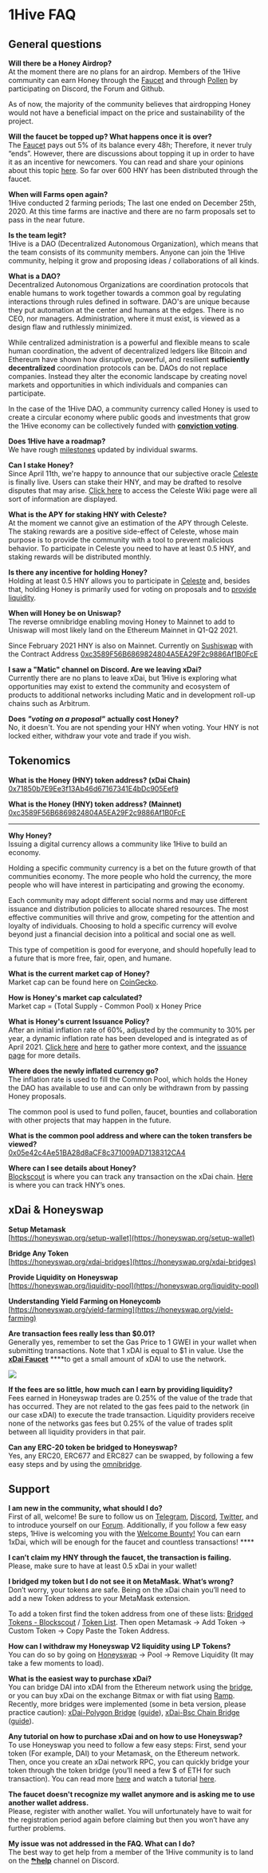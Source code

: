 # 1Hive FAQ

## General questions

**Will there be a Honey Airdrop?**  
At the moment there are no plans for an airdrop. Members of the 1Hive community can earn Honey through the [Faucet](https://faucet.1hive.org/#/) and through [Pollen](https://1hive.gitbook.io/1hive/getting-started/pollen) by participating on Discord, the Forum and Github.

As of now, the majority of the community believes that airdropping Honey would not have a beneficial impact on the price and sustainability of the project.

**Will the faucet be topped up? What happens once it is over?**  
The [Faucet](https://faucet.1hive.org/#/) pays out 5% of its balance every 48h; Therefore, it never truly “ends”. However, there are discussions about topping it up in order to have it as an incentive for newcomers. You can read and share your opinions about this topic [here](https://forum.1hive.org/t/temporarily-suspend-the-faucet/1580/2). So far over 600 HNY has been distributed through the faucet.

**When will Farms open again?**  
1Hive conducted 2 farming periods; The last one ended on December 25th, 2020. At this time farms are inactive and there are no farm proposals set to pass in the near future.

**Is the team legit?**   
1Hive is a DAO \(Decentralized Autonomous Organization\), which means that the team consists of its community members. Anyone can join the 1Hive community, helping it grow and proposing ideas / collaborations of all kinds.

**What is a DAO?**  
Decentralized Autonomous Organizations are coordination protocols that enable humans to work together towards a common goal by regulating interactions through rules defined in software. DAO's are unique because they put automation at the center and humans at the edges. There is no CEO, nor managers. Administration, where it must exist, is viewed as a design flaw and ruthlessly minimized.

While centralized administration is a powerful and flexible means to scale human coordination, the advent of decentralized ledgers like Bitcoin and Ethereum have shown how disruptive, powerful, and resilient **sufficiently decentralized** coordination protocols can be. DAOs do not replace companies. Instead they alter the economic landscape by creating novel markets and opportunities in which individuals and companies can participate.

In the case of the 1Hive DAO, a community currency called Honey is used to create a circular economy where public goods and investments that grow the 1Hive economy can be collectively funded with [**conviction voting**](../projects/honey/).

**Does 1Hive have a roadmap?**  
We have rough [milestones]() updated by individual swarms.

**Can I stake Honey?**  
Since April 11th, we're happy to announce that our subjective oracle [Celeste](https://celeste.1hive.org/#/dashboard) is finally live. Users can stake their HNY, and may be drafted to resolve disputes that may arise. [Click here](https://1hive.gitbook.io/celeste/) to access the Celeste Wiki page were all sort of information are displayed.

**What is the APY for staking HNY with Celeste?**  
At the moment we cannot give an estimation of the APY through Celeste. The staking rewards are a positive side-effect of Celeste, whose main purpose is to provide the community with a tool to prevent malicious behavior. To participate in Celeste you need to have at least 0.5 HNY, and staking rewards will be distributed monthly.

**Is there any incentive for holding Honey?**  
Holding at least 0.5 HNY allows you to participate in [Celeste](https://1hive.gitbook.io/celeste/) and, besides that, holding Honey is primarily used for voting on proposals and to [provide liquidity](https://link.medium.com/Zb26x6KQWcb).

**When will Honey be on Uniswap?**   
The reverse omnibridge enabling moving Honey to Mainnet to add to Uniswap will most likely land on the Ethereum Mainnet in Q1-Q2 2021.

Since February 2021 HNY is also on Mainnet. Currently on [Sushiswap](https://analytics.sushiswap.fi/pairs/0xdae3ac391756d65fff76502ff4d1d7697a991c5a%20) with the Contract Address [0xc3589F56B6869824804A5EA29F2c9886Af1B0FcE](https://etherscan.io/address/0xc3589F56B6869824804A5EA29F2c9886Af1B0FcE)

**I saw a "Matic" channel on Discord. Are we leaving xDai?**   
Currently there are no plans to leave xDai, but 1Hive is exploring what opportunities may exist to extend the community and ecosystem of products to additional networks including Matic and in development roll-up chains such as Arbitrum.

**Does** _**"voting on a proposal"**_ **actually cost Honey?**  
No, it doesn't. You are not spending your HNY when voting. Your HNY is not locked either, withdraw your vote and trade if you wish. 

## Tokenomics

**What is the Honey \(HNY\) token address? \(xDai Chain\)**  
[0x71850b7E9Ee3f13Ab46d67167341E4bDc905Eef9](https://blockscout.com/poa/xdai/tokens/0x71850b7E9Ee3f13Ab46d67167341E4bDc905Eef9/)

**What is the Honey \(HNY\) token address? \(Mainnet\)**  
[0xc3589F56B6869824804A5EA29F2c9886Af1B0FcE](https://etherscan.io/address/0xc3589F56B6869824804A5EA29F2c9886Af1B0FcE)  
****

**Why Honey?**  
Issuing a digital currency allows a community like 1Hive to build an economy.

Holding a specific community currency is a bet on the future growth of that communities economy. The more people who hold the currency, the more people who will have interest in participating and growing the economy.

Each community may adopt different social norms and may use different issuance and distribution policies to allocate shared resources. The most effective communities will thrive and grow, competing for the attention and loyalty of individuals. Choosing to hold a specific currency will evolve beyond just a financial decision into a political and social one as well.

This type of competition is good for everyone, and should hopefully lead to a future that is more free, fair, open, and humane.

**What is the current market cap of Honey?**  
Market cap can be found here on [CoinGecko](https://www.coingecko.com/en/coins/honey). 

**How is Honey's market cap calculated?**  
Market cap = \(Total Supply - Common Pool\) x Honey Price 

**What is Honey's current Issuance Policy?**  
After an initial inflation rate of 60%, adjusted by the community to 30% per year, a dynamic inflation rate has been developed and is integrated as of April 2021. [Click here](https://forum.1hive.org/t/dynamic-honey-supply-policy-proposal/2224) and [here](https://wiki.1hive.org/projects/honey/planned-improvements#dynamic-issuance-policy) to gather more context, and the [issuance page](../projects/honey/issuance.md) for more details.

**Where does the newly inflated currency go?**  
The inflation rate is used to fill the Common Pool, which holds the Honey the DAO has available to use and can only be withdrawn from by passing Honey proposals.

The common pool is used to fund pollen, faucet, bounties and collaboration with other projects that may happen in the future. 

**What is the common pool address and where can the token transfers be viewed?**  
[0x05e42c4Ae51BA28d8aCF8c371009AD7138312CA4](https://blockscout.com/poa/xdai/address/0x05e42c4Ae51BA28d8aCF8c371009AD7138312CA4/token-transfers)

**Where can I see details about Honey?**  
[Blockscout](https://blockscout.com/poa/xdai/) is where you can track any transaction on the xDai chain. [Here](https://blockscout.com/poa/xdai/address/0x71850b7E9Ee3f13Ab46d67167341E4bDc905Eef9/transactions) is where you can track HNY’s ones.

## xDai & Honeyswap

**Setup Metamask**  
[https://honeyswap.org/setup-wallet](https://honeyswap.org/setup-wallet)

**Bridge Any Token**  
[https://honeyswap.org/xdai-bridges](https://honeyswap.org/xdai-bridges)

**Provide Liquidity on Honeyswap**  
[https://honeyswap.org/liquidity-pool](https://honeyswap.org/liquidity-pool)

**Understanding Yield Farming on Honeycomb**  
[https://honeyswap.org/yield-farming](https://honeyswap.org/yield-farming)

**Are transaction fees really less than $0.01?**   
Generally yes, remember to set the Gas Price to 1 GWEI in your wallet when submitting transactions. Note that 1 xDAI is equal to $1 in value. Use the [**xDai Faucet**](https://xdai-faucet.top/) ****to get a small amount of xDAI to use the network.

![](../.gitbook/assets/image%20%289%29.png)

**If the fees are so little, how much can I earn by providing liquidity?**   
Fees earned in Honeyswap trades are 0.25% of the value of the trade that has occurred. They are not related to the gas fees paid to the network \(in our case xDAI\) to execute the trade transaction. Liquidity providers receive none of the networks gas fees but 0.25% of the value of trades split between all liquidity providers in that pair.

**Can any ERC-20 token be bridged to Honeyswap?**   
Yes, any ERC20, ERC677 and ERC827 can be swapped, by following a few easy steps and by using the [omnibridge](https://omni.xdaichain.com/).

## Support

**I am new in the community, what should I do?**  
First of all, welcome! Be sure to follow us on [Telegram](https://t.me/honeyswapDEX), [Discord](https://discord.com/invite/xTZjbRjc8t), [Twitter](https://twitter.com/Honeyswap), and to introduce yourself on our [Forum](https://forum.1hive.org/t/introduce-yourself-to-1hive-thread/130/7). Additionally, if you follow a few easy steps, 1Hive is welcoming you with the [Welcome Bounty!](https://docs.google.com/forms/d/e/1FAIpQLSdP3pTX_BLKqLCmkC84YyDj8PVK5wfOSSaym93SJj5KX6RP2w/viewform) You can earn 1xDai, which will be enough for the faucet and countless transactions! ****

**I can’t claim my HNY through the faucet, the transaction is failing.**  
Please, make sure to have at least 0.5 xDai in your wallet! 

**I bridged my token but I do not see it on MetaMask. What’s wrong?**  
Don’t worry, your tokens are safe. Being on the xDai chain you’ll need to add a new Token address to your MetaMask extension.

To add a token first find the token address from one of these lists:  [Bridged Tokens - Blockscout](https://blockscout.com/poa/xdai/bridged-tokens) / [Token List](https://tokenlists.org/token-list?url=https://tokens.honeyswap.org). Then open Metamask → Add Token → Custom Token → Copy Paste the Token Address.

**How can I withdraw my Honeyswap V2 liquidity using LP Tokens?**  
You can do so by going on [Honeyswap](https://app.honeyswap.org/#/swap) → Pool → Remove Liquidity \(It may take a few moments to load\).

**What is the easiest way to purchase xDai?**  
You can bridge DAI into xDAI from the Ethereum network using the [bridge](https://dai-bridge.poa.network/), or you can buy xDai on the exchange Bitmax or with fiat using [Ramp](https://ramp.network/buy/?swapAsset=XDAI). Recently, more bridges were implemented \(some in beta version, please practice caution\): [xDai-Polygon Bridge](https://www.youtube.com/watch?v=RlcyBtz3R2w) \([guide](https://medium.com/honeyswap/introducing-xdai-to-matic-polygon-matic-polygon-to-xdai-connext-bridge-36e4bc6393dc)\), [xDai-Bsc Chain Bridge](https://www.youtube.com/watch?v=mGqKPqCF6Zc&t=19s) \([guide](https://forum.1hive.org/t/how-to-use-binance-as-an-on-ramp-for-xdai/2412)\).

**Any tutorial on how to purchase xDai and on how to use Honeyswap?**  
To use Honeyswap you need to follow a few easy steps: First, send your token \(For example, DAI\) to your Metamask, on the Ethereum network. Then, once you create an xDai network RPC, you can quickly bridge your token through the token bridge \(you’ll need a few $ of ETH for such transaction\). You can read more [here](https://medium.com/honeyswap/introducing-honeyswap-fa34b24e6978) and watch a tutorial [here](https://forum.1hive.org/t/1hive-101-beeginner-video-tutorials/217?u=jasper).

**The faucet doesn't recognize my wallet anymore and is asking me to use another wallet address.**  
Please, register with another wallet. You will unfortunately have to wait for the registration period again before claiming but then you won’t have any further problems.

**My issue was not addressed in the FAQ. What can I do?**  
The best way to get help from a member of the 1Hive community is to land on the [⛈**help**](https://discord.gg/3AjG7XvRJZ) channel on Discord.

